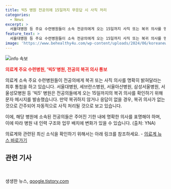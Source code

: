 ```yaml
---
title: 빅5 병원 전공의에 15일까지 무응답 시 사직 처리
categories:
  - News
excerpt: >
  서울대병원 등 주요 수련병원들이 소속 전공의에게 오는 15일까지 사직 또는 복귀 의사를 명확히 밝혀달라고 최후 통첩했습니다. 의료계에 따르면 빅5 병원은 15일까지 복귀 의사 확인을 요청하며, 미응답 시 자동 사직 처리될 예정입니다. 이로써 의료계에 큰 파장을 일으키고 있는 상황입니다.
feature_text: >
  서울대병원 등 주요 수련병원들이 소속 전공의에게 오는 15일까지 사직 또는 복귀 의사를 명확히 밝혀달라고 최후 통첩했습니다. 의료계에 따르면 빅5 병원은 15일까지 복귀 의사 확인을 요청하며, 미응답 시 자동 사직 처리될 예정입니다. 이로써 의료계에 큰 파장을 일으키고 있는 상황입니다.
image: 'https://www.behealthy4u.com/wp-content/uploads/2024/06/koreanews.jpg'
---
```


<p><img src="https://www.behealthy4u.com/wp-content/uploads/2024/06/koreanews.jpg" alt="info 속보" /></p>

<p><b><span style="color: #ee2323;">의료계 주요 수련병원, '빅5'병원, 전공의 복귀 의사 통보</span></b></p>

<p>의료계 소속 주요 수련병원들이 전공의에게 복귀 또는 사직 의사를 명확히 밝혀달라는 최후 통첩을 하고 있습니다. 서울대병원, 세브란스병원, 서울아산병원, 삼성서울병원, 서울성모병원 등 '빅5' 병원은 전공의들에게 오는 15일까지의 복귀 의사를 확인하기 위해 문자 메시지를 발송했습니다. 만약 복귀하지 않거나 응답이 없을 경우, 복귀 의사가 없는 것으로 간주되어 자동적으로 사직 처리될 것으로 보고 있습니다. </p>

<p>이에, 해당 병원에 소속된 전공의들은 주어진 기한 내에 명확한 의사를 표명해야 하며, 이에 따라 병원 내 인력 구조와 업무 배치에 변화가 있을 수 있습니다. (출처: YNA)</p>

<p>의료계와 관련된 최신 소식을 확인하기 위해서는 아래 링크를 참조하세요.
- <a href="https://www.yna.co.kr/">의료계 뉴스 바로가기</a></p>

<h2 data-ke-size="size26">관련 기사</h2>

<p data-ke-size="size16">&nbsp;</p>
생생한 뉴스, <a href="https://qoogle.tistory.com" rel="dofollow">qoogle.tistory.com</a>


